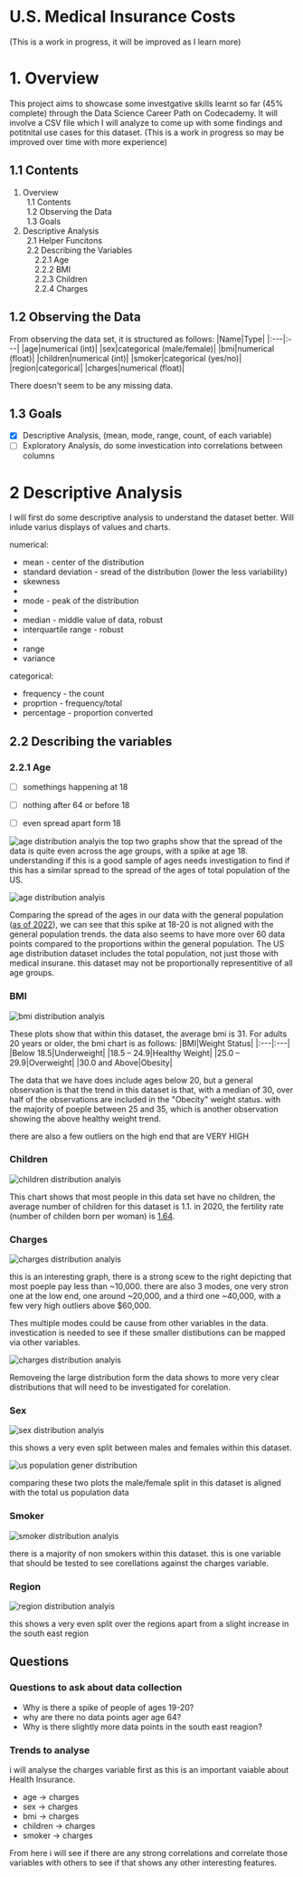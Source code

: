 # U.S. Medical Insurance Costs
(This is a work in progress, it will be improved as I learn more)

# 1. Overview

This project aims to showcase some investgative skills learnt so far (45% complete) through the Data Science Career Path on Codecademy. It will involve a CSV file which I will analyze to come up with some findings and potitnital use cases for this dataset. (This is a work in progress so may be improved over time with more experience) 

## 1.1 Contents

1. Overview  
&ensp;1.1 Contents  
&ensp;1.2 Observing the Data  
&ensp;1.3 Goals
2. Descriptive Analysis  
&ensp;2.1 Helper Funcitons  
&ensp;2.2 Describing the Variables  
&ensp;&ensp;&ensp;2.2.1 Age  
&ensp;&ensp;&ensp;2.2.2 BMI  
&ensp;&ensp;&ensp;2.2.3 Children  
&ensp;&ensp;&ensp;2.2.4 Charges  

## 1.2 Observing the Data
From observing the data set, it is structured as follows:
|Name|Type|
|:---|:---|
|age|numerical (int)|
|sex|categorical (male/female)|
|bmi|numerical (float)|
|children|numerical (int)|
|smoker|categorical (yes/no)|
|region|categorical|
|charges|numerical (float)|

There doesn't seem to be any missing data.

## 1.3 Goals
- [X] Descriptive Analysis, (mean, mode, range, count, of each variable)
- [ ] Exploratory Analysis, do some investication into correlations between columns

# 2 Descriptive Analysis

I will first do some descriptive analysis to understand the dataset better. Will inlude varius displays of values and charts.

numerical:

- mean - center of the distribution
- standard deviation - sread of the distribution (lower the less variability)
- skewness 
-
- mode - peak of the distribution
-
- median - middle value of data, robust
- interquartile range - robust
-
- range
- variance

categorical:

- frequency - the count
- proprtion - frequency/total
- percentage - proportion converted

## 2.2 Describing the variables

### 2.2.1 Age

- [ ] somethings happening at 18

- [ ] nothing after 64 or before 18

- [ ] even spread apart form 18

![age distribution analyis](graphs/age_distribution_analysis.png)
the top two graphs show that the spread of the data is quite even across the age groups, with a spike at age 18. understanding if this is a good sample of ages needs investigation to find if this has a similar spread to the spread of the ages of total population of the US.

![age distribution analyis](graphs/age_distribution_comparison.png)

Comparing the spread of the ages in our data with the general population ([as of 2022](https://data.census.gov/table/ACSST1Y2022.S0101?q=population%20by%20age)), we can see that this spike at 18-20 is not aligned with the general population trends. the data also seems to have more over 60 data points compared to the proportions within the general population. The US age distribution dataset includes the total population, not just those with medical insurane. this dataset may not be proportionally representitive of all age groups. 

### BMI

![bmi distribution analyis](graphs/bmi_distribution_analysis.png)

These plots show that within this dataset, the average bmi is 31. For adults 20 years or older, the bmi chart is as follows:
|BMI|Weight Status|
|:---|:---|
|Below 18.5|Underweight|
|18.5 – 24.9|Healthy Weight|
|25.0 – 29.9|Overweight|
|30.0 and Above|Obesity|

The data that we have does include ages below 20, but a general observation is that the trend in this dataset is that, with a median of 30, over half of the observations are included in the "Obecity" weight status. with the majority of poeple between 25 and 35, which is another observation showing the above healthy weight trend.

there are also a few outliers on the high end that are VERY HIGH

### Children

![children distribution analyis](graphs/children_distribution_analysis.png)

This chart shows that most people in this data set have no children, the average number of children for this dataset is 1.1. in 2020, the fertility rate (number of childen born per woman) is [1.64](https://en.wikipedia.org/wiki/Demographics_of_the_United_States#Vital_statistics:~:text=1.93-,1.64,-Life%20expectancy%20at).

### Charges

![charges distribution analyis](graphs/charges_distribution_analysis.png)

this is an interesting graph, there is a strong scew to the right depicting that most poeple pay less than ~10,000. there are also 3 modes, one very stron one at the low end, one around ~20,000, and a third one ~40,000, with a few very high outliers above $60,000.

Thes multiple modes could be cause from other variables in the data. investication is needed to see if these smaller distibutions can be mapped via other variables.

![charges distribution analyis](graphs/charges_distribution_minus_the_large_distribution.png)

Removeing the large distribution form the data shows to more very clear distributions that will need to be investigated for corelation.

### Sex 

![sex distribution analyis](graphs/Sex_distribution_analysis.png)

this shows a very even split between males and females within this dataset.

![us population gener distribution](graphs/us_population.png)

comparing these two plots the male/female split in this dataset is aligned with the total us population data

### Smoker
![smoker distribution analyis](graphs/smoker_distribution_analysis.png)

there is a majority of non smokers within this dataset. this is one variable that should be tested to see corellations against the charges variable.

### Region

![region distribution analyis](graphs/region_distribution_analysis.png)

this shows a very even split over the regions apart from a slight increase in the south east region

## Questions

### Questions to ask about data collection
- Why is there a spike of people of ages 19-20?
- why are there no data points ager age 64?
- Why is there slightly more data points in the south east reagion? 

### Trends to analyse  
i will analyse the charges variable first as this is an important vaiable about Health Insurance. 
- age -> charges
- sex -> charges
- bmi -> charges
- children -> charges
- smoker -> charges  

From here i will see if there are any strong correlations and correlate those variables with others to see if that shows any other interesting features. 
